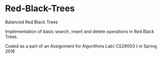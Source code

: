 # Red-Black-Trees
Balanced Red Black Trees

Implementation of basic search, insert and delete operations in Red Black Trees.

Coded as a part of an Assignment for Algorithms Lab( CS29003 ) in Spring 2016
